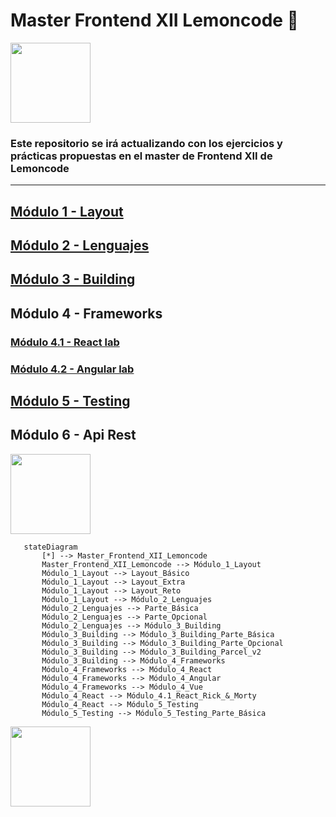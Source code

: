 # Master Frontend XII Lemoncode 🍋

<img align="center" src="https://media1.giphy.com/media/iDbDicWr95THaVsuIF/giphy.gif" width="128px">

### Este repositorio se irá actualizando con los ejercicios y prácticas propuestas en el master de Frontend XII de Lemoncode

---

## [Módulo 1 - Layout](./modulo-1/module1layout.md#sub-section)    

## [Módulo 2 - Lenguajes](./modulo-2/module2languages.md#sub-section)

## [Módulo 3 - Building](https://github.com/MiguelJiRo/Master-Frontend-XII-Lemoncode-Module-3-Bundling)

## Módulo 4 - Frameworks

### [Módulo 4.1 - React lab](https://github.com/MiguelJiRo/Master-Frontend-XII-Lemoncode-Module-4.1-React-lab)

### [Módulo 4.2 - Angular lab](https://github.com/MiguelJiRo/Master-Frontend-XII-Lemoncode-Module-4.2-Angular-lab)

## [Módulo 5 - Testing](https://github.com/MiguelJiRo/Master-Frontend-XII-Lemoncode-Module-5-Testing)

## Módulo 6 - Api Rest

<img align="center" src="https://media1.giphy.com/media/gizZvICXsQn2g6JajG/giphy.gif?cid=790b76112e4bdca4c41b2a6bcd9b83d5cd340b72c8dd03fb&rid=giphy.gif" width="128px">

 ```mermaid
    stateDiagram
        [*] --> Master_Frontend_XII_Lemoncode
        Master_Frontend_XII_Lemoncode --> Módulo_1_Layout
        Módulo_1_Layout --> Layout_Básico 
        Módulo_1_Layout --> Layout_Extra  
        Módulo_1_Layout --> Layout_Reto  
        Módulo_1_Layout --> Módulo_2_Lenguajes
        Módulo_2_Lenguajes --> Parte_Básica 
        Módulo_2_Lenguajes --> Parte_Opcional 
        Módulo_2_Lenguajes --> Módulo_3_Building
        Módulo_3_Building --> Módulo_3_Building_Parte_Básica
        Módulo_3_Building --> Módulo_3_Building_Parte_Opcional
        Módulo_3_Building --> Módulo_3_Building_Parcel_v2
        Módulo_3_Building --> Módulo_4_Frameworks
        Módulo_4_Frameworks --> Módulo_4_React
        Módulo_4_Frameworks --> Módulo_4_Angular
        Módulo_4_Frameworks --> Módulo_4_Vue
        Módulo_4_React --> Módulo_4.1_React_Rick_&_Morty
        Módulo_4_React --> Módulo_5_Testing
        Módulo_5_Testing --> Módulo_5_Testing_Parte_Básica
 ```

 <img align="center" src="https://media.giphy.com/media/7j2hfyeVcDtf2/giphy.gif" width="128px">
